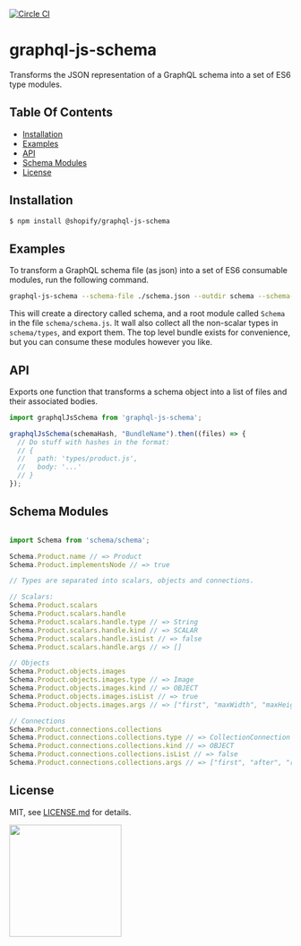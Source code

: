 [![Circle CI](https://circleci.com/gh/Shopify/graphql-js-schema.png?circle-token=93549bd063e7d394b231f147e68f2311dc871e8d)](https://circleci.com/gh/Shopify/graphql-js-schema)

# graphql-js-schema

Transforms the JSON representation of a GraphQL schema into a set of ES6 type modules.

## Table Of Contents

- [Installation](#installation)
- [Examples](#examples)
- [API](#api)
- [Schema Modules](#schema-modules)
- [License](http://github.com/Shopify/graphql-js-schema/blob/master/LICENSE.md)

## Installation

```bash
$ npm install @shopify/graphql-js-schema
```

## Examples

To transform a GraphQL schema file (as json) into a set of ES6 consumable
modules, run the following command.

```bash
graphql-js-schema --schema-file ./schema.json --outdir schema --schema-bundle-name="Schema"
```

This will create a directory called schema, and a root module called `Schema` in
the file `schema/schema.js`. It wall also collect all the non-scalar types in
`schema/types`, and export them. The top level bundle exists for convenience,
but you can consume these modules however you like.

## API

Exports one function that transforms a schema object into a list of files and
their associated bodies.

```javascript
import graphqlJsSchema from 'graphql-js-schema';

graphqlJsSchema(schemaHash, "BundleName").then((files) => {
  // Do stuff with hashes in the format:
  // {
  //   path: 'types/product.js',
  //   body: '...'
  // }
});
```

## Schema Modules

```javascript

import Schema from 'schema/schema';

Schema.Product.name // => Product
Schema.Product.implementsNode // => true

// Types are separated into scalars, objects and connections.

// Scalars:
Schema.Product.scalars
Schema.Product.scalars.handle
Schema.Product.scalars.handle.type // => String
Schema.Product.scalars.handle.kind // => SCALAR
Schema.Product.scalars.handle.isList // => false
Schema.Product.scalars.handle.args // => []

// Objects
Schema.Product.objects.images
Schema.Product.objects.images.type // => Image
Schema.Product.objects.images.kind // => OBJECT
Schema.Product.objects.images.isList // => true
Schema.Product.objects.images.args // => ["first", "maxWidth", "maxHeight", "crop", "scale"]

// Connections
Schema.Product.connections.collections
Schema.Product.connections.collections.type // => CollectionConnection
Schema.Product.connections.collections.kind // => OBJECT
Schema.Product.connections.collections.isList // => false
Schema.Product.connections.collections.args // => ["first", "after", "reverse"]

```

## License

MIT, see [LICENSE.md](http://github.com/Shopify/graphql-js-schema/blob/master/LICENSE.md) for details.

<img src="https://cdn.shopify.com/shopify-marketing_assets/builds/19.0.0/shopify-full-color-black.svg" width="200" />

